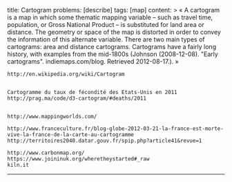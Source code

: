 title: Cartogram
problems: [describe]
tags: [map]
content: >
    « A cartogram is a map in which some thematic mapping variable – such as travel time, population, or Gross National Product – is substituted for land area or distance. The geometry or space of the map is distorted in order to convey the information of this alternate variable. There are two main types of cartograms: area and distance cartograms. Cartograms have a fairly long history, with examples from the mid-1800s (Johnson (2008-12-08). "Early cartograms". indiemaps.com/blog. Retrieved 2012-08-17.). »
    
    http://en.wikipedia.org/wiki/Cartogram
    
    
    Cartogramme du taux de fécondité des Etats-Unis en 2011 http://prag.ma/code/d3-cartogram/#deaths/2011
    
    
    http://www.mappingworlds.com/
    
    http://www.franceculture.fr/blog-globe-2012-03-21-la-france-est-morte-vive-la-france-de-la-carte-au-cartogramme
    http://territoires2040.datar.gouv.fr/spip.php?article41&revue=1
    
    http://www.carbonmap.org/
    https://www.joininuk.org/wheretheystarted#_raw
    kiln.it
---

